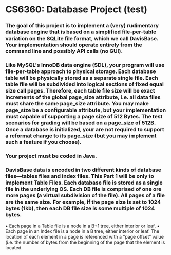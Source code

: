 # CS6360: Database Project (test)
### The goal of this project is to implement a (very) rudimentary database engine that is based on a simplified file-per-table variation on the SQLite file format, which we call DavisBase. Your implementation should operate entirely from the command line and possibly API calls (no GUI).
### Like MySQL's InnoDB data engine (SDL), your program will use file-per-table approach to physical storage. Each database table will be physically stored as a separate single file. Each table file will be subdivided into logical sections of fixed equal size call pages. Therefore, each table file size will be exact increments of the global page_size attribute, i.e. all data files must share the same page_size attribute. You may make page_size be a configurable attribute, but your implementation must capable of supporting a page size of 512 Bytes. The test scenarios for grading will be based on a page_size of 512B. Once a database is initialized, your are not required to support a reformat change to its page_size (but you may implement such a feature if you choose).

### Your project must be coded in Java.
### DavisBase data is encoded in two different kinds of database files—tables files and index files. This Part 1 will be only to implement Table Files. Each database file is stored as a single file in the underlying OS. Each DB file is comprised of one ore more pages (a virtual subdivision of the file). All pages of a file are the same size. For example, if the page size is set to 1024 bytes (1kb), then each DB file size is some multiple of 1024 bytes.
  • Each page in a Table file is a node in a B+1 tree, either interior or leaf.
  • Each page in an Index file is a node in a B tree, either interior or leaf.
The location of each element in a page is referenced with a “page offset” value (i.e. the number of bytes from the beginning of the page that the element is located. 
